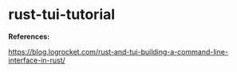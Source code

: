 # rust-tui-tutorial

**References:**

https://blog.logrocket.com/rust-and-tui-building-a-command-line-interface-in-rust/